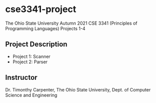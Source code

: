 # cse3341-project
The Ohio State University Autumn 2021 CSE 3341 (Principles of Programming Languages) Projects 1-4

## Project Description
* Project 1: Scanner
* Project 2: Parser


## Instructor
Dr. Timonthy Carpenter, The Ohio State University, Dept. of Computer Science and Engineering

